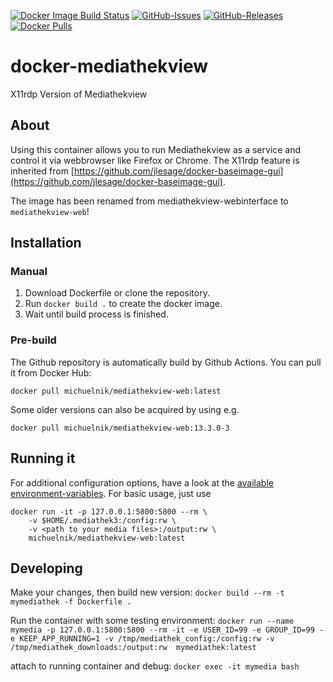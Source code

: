 [![Docker Image Build Status](https://img.shields.io/github/workflow/status/conrad784/docker-mediathekview-webinterface/Publish%20Docker%20image?label=docker%20build)](https://hub.docker.com/r/conrad784/mediathekview-webinterface)
[![GitHub-Issues](https://img.shields.io/github/issues/michuelnik/docker-mediathekview-web)](https://github.com/michueknik/docker-mediathekview-web/issues)
[![GitHub-Releases](https://img.shields.io/github/v/tag/michuelnik/docker-mediathekview-web.svg)](https://github.com/michuelnik/docker-mediathekview-web/releases)
[![Docker Pulls](https://img.shields.io/docker/pulls/michuelnik/mediathekview-web)](https://hub.docker.com/r/michuelnik/mediathekview-web)

# docker-mediathekview
X11rdp Version of Mediathekview
## About
Using this container allows you to run Mediathekview as a service and control it via webbrowser like Firefox or Chrome.
The X11rdp feature is inherited from [https://github.com/jlesage/docker-baseimage-gui](https://github.com/jlesage/docker-baseimage-gui).

The image has been renamed from mediathekview-webinterface to `mediathekview-web`!

## Installation
### Manual

1. Download Dockerfile or clone the repository.
2. Run `docker build .` to create the docker image.
3. Wait until build process is finished.

### Pre-build
The Github repository is automatically build by Github Actions.
You can pull it from Docker Hub:
```
docker pull michuelnik/mediathekview-web:latest
```
Some older versions can also be acquired by using e.g.
```
docker pull michuelnik/mediathekview-web:13.3.0-3
```

## Running it
For additional configuration options, have a look at the [available environment-variables](https://github.com/jlesage/docker-baseimage-gui#environment-variables).
For basic usage, just use
```
docker run -it -p 127.0.0.1:5800:5800 --rm \
    -v $HOME/.mediathek3:/config:rw \
    -v <path to your media files>:/output:rw \
    michuelnik/mediathekview-web:latest
```

## Developing
Make your changes, then build new version:
`docker build --rm -t mymediathek -f Dockerfile .`

Run the container with some testing environment:
`docker run --name mymedia -p 127.0.0.1:5800:5800 --rm -it -e USER_ID=99 -e GROUP_ID=99 -e KEEP_APP_RUNNING=1 -v /tmp/mediathek_config:/config:rw -v /tmp/mediathek_downloads:/output:rw  mymediathek:latest`

attach to running container and debug:
`docker exec -it mymedia bash`
